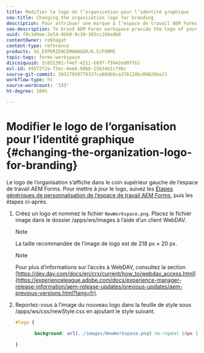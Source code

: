 ```yaml
---
title: Modifier le logo de l’organisation pour l’identité graphique
seo-title: Changing the organization logo for branding
description: Pour attribuer une marque à l’espace de travail AEM Forms, remplacez le logo par défaut par celui de votre organisation.
seo-description: To brand AEM Forms workspace provide the logo of your organization by customizing the default logo.
uuid: f0c340ee-2e54-4bb0-9c30-383cc1bbadb8
contentOwner: robhagat
content-type: reference
products: SG_EXPERIENCEMANAGER/6.5/FORMS
topic-tags: forms-workspace
discoiquuid: 2c651302-f4ef-4211-b897-f5942ed0ffb1
exl-id: 49572f2a-f3ec-4ee6-98b8-2563de1cf96c
source-git-commit: 30327950779337ce869b6ca376120bc09826be21
workflow-type: ht
source-wordcount: '133'
ht-degree: 100%

---
```


# Modifier le logo de l’organisation pour l’identité graphique {#changing-the-organization-logo-for-branding}

Le logo de l’organisation s’affiche dans le coin supérieur gauche de l’espace de travail AEM Forms. Pour mettre à jour le logo, suivez les [Étapes génériques de personnalisation de l’espace de travail AEM Forms](/help/forms/using/generic-steps-html-workspace-customization.md#generic-steps-for-html-workspace-customization), puis les étapes ci-après.

1. Créez un logo et nommez le fichier `NewWorkspace.png`. Placez le fichier image dans le dossier /apps/ws/images à l’aide d’un client WebDAV.

   >[!NOTE]
   >
   >La taille recommandée de l’image de logo est de 218 px × 20 px.

   >[!NOTE]
   >
   >Pour plus d’informations sur l’accès à WebDAV, consultez la section [https://dev.day.com/docs/en/crx/current/how_to/webdav_access.html](https://experienceleague.adobe.com/docs/experience-manager-release-information/aem-release-updates/previous-updates/aem-previous-versions.html?lang=fr).

1. Reportez-vous à l’image du nouveau logo dans la feuille de style sous /apps/ws/css/newStyle.css en ajoutant le style suivant.

   ```css
   #logo {
   
          background: url(../images/NewWorkspace.png) no-repeat 14px 11px;
   
   }
   ```
